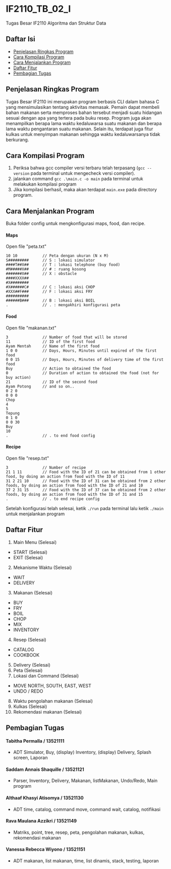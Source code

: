 # IF2110_TB_02_I
Tugas Besar IF2110 Algoritma dan Struktur Data

## Daftar Isi
* [Penjelasan Ringkas Program](#penjelasan-ringkas-program)
* [Cara Kompilasi Program](#cara-kompilasi-program)
* [Cara Menjalankan Program](#cara-menjalankan-program)
* [Daftar Fitur](#daftar-fitur)
* [Pembagian Tugas](#pembagian-tugas)

## Penjelasan Ringkas Program
Tugas Besar IF2110 ini merupakan program berbasis CLI dalam
bahasa C yang mensimulasikan tentang aktivitas memasak. Pemain
dapat membeli bahan makanan serta memproses bahan tersebut menjadi suatu hidangan sesuai dengan apa yang tertera pada buku resep. Program juga akan menampilkan berapa lama waktu kedaluwarsa suatu makanan dan berapa lama waktu pengantaran suatu makanan. Selain itu, terdapat juga fitur kulkas untuk menyimpan makanan sehingga waktu kedaluwarsanya tidak berkurang.

## Cara Kompilasi Program
1. Periksa bahwa gcc compiler versi terbaru telah terpasang (`gcc --version` pada terminal untuk mengecheck versi compiler).
2. jalankan command `gcc .\main.c -o main` pada terminal untuk melakukan kompilasi program
3. Jika kompilasi berhasil, maka akan terdapat `main.exe` pada directory program.

## Cara Menjalankan Program
Buka folder config untuk mengkonfigurasi maps, food, dan recipe.

#### Maps
Open file "peta.txt"
```
10 10           // Peta dengan ukuran (N x M)
S#########      // S : lokasi simulator
####T##X##      // T : lokasi telephone (buy food)
#M#####X##      // # : ruang kosong
#######X##      // X : obstacle
####XXXX##
#X########
#X######C#      // C : lokasi aksi CHOP
#XXX##F###      // F : lokasi aksi FRY
##########
######B###      // B : lokasi aksi BOIL
.               // . : mengakhiri konfigurasi peta
```
#### Food
Open file "makanan.txt"
```
3               // Number of food that will be stored
11              // ID of the first food
Ayam Mentah     // Name of the first food
1 0 0           // Days, Hours, Minutes until expired of the first food
0 0 15          // Days, Hours, Minutes of delivery time of the first food
Buy             // Action to obtained the food
0               // Duration of action to obtained the food (not for buy action)
21              // ID of the second food
Ayam Potong     // and so on..
0 2 0
0 0 0
Chop
4
5
Tepung
0 1 0
0 0 30
Buy
10
.               // . to end food config
```
#### Recipe
Open file "resep.txt"
```
3               // Number of recipe
21 1 11         // Food with the ID of 21 can be obtained from 1 other food, by doing an action from food with the ID of 11
31 2 21 10      // Food with the ID of 31 can be obtained from 2 other foods, by doing an action from food with the ID of 21 and 10
37 2 31 15      // Food with the ID of 37 can be obtained from 2 other foods, by doing an action from food with the ID of 31 and 15
.               // . to end recipe config
```

Setelah konfigurasi telah selesai, ketik `./run` pada terminal lalu ketik `./main` untuk menjalankan program

## Daftar Fitur
1. Main Menu (Selesai)
* START (Selesai)
* EXIT (Selesai)
2. Mekanisme Waktu (Selesai)
* WAIT
* DELIVERY
3. Makanan (Selesai)
* BUY
* FRY
* BOIL
* CHOP
* MIX
* INVENTORY
4. Resep (Selesai)
* CATALOG
* COOKBOOK
5. Delivery (Selesai)
6. Peta (Selesai)
7. Lokasi dan Command (Selesai)
* MOVE NORTH, SOUTH, EAST, WEST 
* UNDO / REDO
8. Waktu pengolahan makanan (Selesai)
8. Kulkas (Selesai)
9. Rekomendasi makanan (Selesai)

## Pembagian Tugas

#### Tabitha Permalla / 13521111
* ADT Simulator, Buy, (display) Inventory, (display) Delivery, Splash screen, Laporan 

#### Saddam Annais Shaquille / 13521121 
* Parser, Inventory, Delivery, Makanan, listMakanan, Undo/Redo, Main program 

#### Althaaf Khasyi Atisomya / 13521130 
* ADT time, catalog, command move, command wait, catalog, notifikasi

#### Rava Maulana Azzikri / 13521149 
* Matriks, point, tree, resep, peta, pengolahan makanan, kulkas, rekomendasi makanan 

#### Vanessa Rebecca Wiyono / 13521151 
* ADT makanan, list makanan, time, list dinamis, stack, testing, laporan 